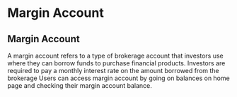 # Margin Account

## Margin Account

A margin account refers to a type of brokerage account that investors use where they can borrow funds to purchase financial products. Investors are required to pay a monthly interest rate on the amount borrowed from the brokerage Users can access margin account by going on balances on home page and checking their margin account balance.
